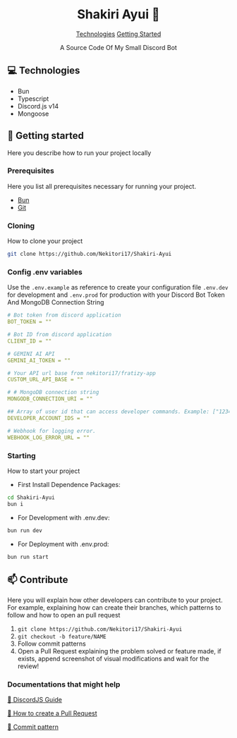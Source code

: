 <h1 align="center" style="font-weight: bold;">Shakiri Ayui 🤖</h1>

<p align="center">
<a href="#tech">Technologies</a>
<a href="#started">Getting Started</a>

</p>

<p align="center">A Source Code Of My Small Discord Bot</p>

<h2 id="technologies">💻 Technologies</h2>

- Bun
- Typescript
- Discord.js v14
- Mongoose

<h2 id="started">🚀 Getting started</h2>

Here you describe how to run your project locally

<h3>Prerequisites</h3>

Here you list all prerequisites necessary for running your project.

- [Bun](https://bun.sh)
- [Git](https://git-scm.com/)

<h3>Cloning</h3>

How to clone your project

```bash
git clone https://github.com/Nekitori17/Shakiri-Ayui
```

<h3>Config .env variables</h2>

Use the `.env.example` as reference to create your configuration file `.env.dev` for development and `.env.prod` for production with your Discord Bot Token And MongoDB Connection String

```yaml
# Bot token from discord application
BOT_TOKEN = ""

# Bot ID from discord application
CLIENT_ID = ""

# GEMINI AI API
GEMINI_AI_TOKEN = ""

# Your API url base from nekitori17/fratizy-app
CUSTOM_URL_API_BASE = ""

# # MongoDB connection string
MONGODB_CONNECTION_URI = ""

## Array of user id that can access developer commands. Example: ["123456789","987654321"]
DEVELOPER_ACCOUNT_IDS = ""

# Webhook for logging error.
WEBHOOK_LOG_ERROR_URL = ""
```

<h3>Starting</h3>

How to start your project

- First Install Dependence Packages:

```bash
cd Shakiri-Ayui
bun i
```

- For Development with .env.dev:

```bash
bun run dev
```

- For Deployment with .env.prod:

```bash
bun run start
```

<h2 id="contribute">📫 Contribute</h2>

Here you will explain how other developers can contribute to your project. For example, explaining how can create their branches, which patterns to follow and how to open an pull request

1. `git clone https://github.com/Nekitori17/Shakiri-Ayui`
2. `git checkout -b feature/NAME`
3. Follow commit patterns
4. Open a Pull Request explaining the problem solved or feature made, if exists, append screenshot of visual modifications and wait for the review!

<h3>Documentations that might help</h3>

[🤖 DiscordJS Guide](https://discordjs.guide/#before-you-begin)

[📝 How to create a Pull Request](https://www.atlassian.com/br/git/tutorials/making-a-pull-request)

[💾 Commit pattern](https://gist.github.com/joshbuchea/6f47e86d2510bce28f8e7f42ae84c716)
